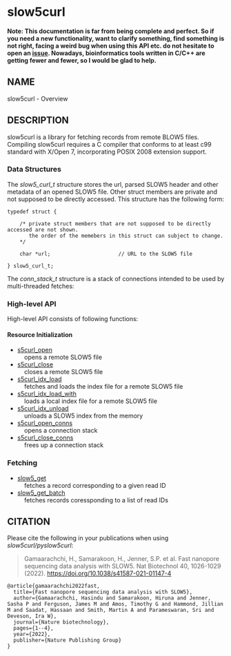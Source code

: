 # slow5curl

**Note: This documentation is far from being complete and perfect. So if you need a new functionality, want to clarify something, find something is not right, facing a weird bug when using this API etc. do not hesitate to open an [issue](https://github.com/BonsonW/slow5curl/issues). Nowadays, bioinformatics tools written in C/C++ are getting fewer and fewer, so I would be glad to help.**

## NAME

slow5curl - Overview

## DESCRIPTION

slow5curl is a library for fetching records from remote BLOW5 files. Compiling slow5curl requires a C compiler that conforms to at least c99 standard with X/Open 7, incorporating POSIX 2008 extension support.

### Data Structures

The *slow5_curl_t* structure stores the url, parsed SLOW5 header and other metadata of an opened SLOW5 file.
Other struct members are private and not supposed to be directly accessed. This structure has the following form:

```
typedef struct {

    /* private struct members that are not supposed to be directly accessed are not shown.
       the order of the memebers in this struct can subject to change.
    */

    char *url;                      // URL to the SLOW5 file

} slow5_curl_t;
```

The *conn_stack_t* structure is a stack of connections intended to be used by multi-threaded fetches:

### High-level API

High-level API consists of following functions:

#### Resource Initialization

* [s5curl_open](s5curl_open.md)<br/>
  &nbsp;&nbsp;&nbsp;&nbsp;opens a remote SLOW5 file
* [s5curl_close](s5curl_close.md)<br/>
  &nbsp;&nbsp;&nbsp;&nbsp;closes a remote SLOW5 file
* [s5curl_idx_load](s5curl_idx_load.md)<br/>
  &nbsp;&nbsp;&nbsp;&nbsp;fetches and loads the index file for a remote SLOW5 file
* [s5curl_idx_load_with](s5curl_idx_load_with.md)<br/>
  &nbsp;&nbsp;&nbsp;&nbsp;loads a local index file for a remote SLOW5 file
* [s5curl_idx_unload](s5curl_idx_unload.md)<br/>
  &nbsp;&nbsp;&nbsp;&nbsp;unloads a SLOW5 index from the memory
* [s5curl_open_conns](s5curl_open_conns.md)<br/>
  &nbsp;&nbsp;&nbsp;&nbsp;opens a connection stack
* [s5curl_close_conns](s5curl_close_conns.md)<br/>
  &nbsp;&nbsp;&nbsp;&nbsp;frees up a connection stack

### Fetching
* [slow5_get](slow5_get.md)<br/>
  &nbsp;&nbsp;&nbsp;&nbsp;fetches a record corresponding to a given read ID
* [slow5_get_batch](slow5_get.md)<br/>
  &nbsp;&nbsp;&nbsp;&nbsp;fetches records coressponding to a list of read IDs

## CITATION

Please cite the following in your publications when using *slow5curl/pyslow5curl*:

> Gamaarachchi, H., Samarakoon, H., Jenner, S.P. et al. Fast nanopore sequencing data analysis with SLOW5. Nat Biotechnol 40, 1026-1029 (2022). https://doi.org/10.1038/s41587-021-01147-4

```
@article{gamaarachchi2022fast,
  title={Fast nanopore sequencing data analysis with SLOW5},
  author={Gamaarachchi, Hasindu and Samarakoon, Hiruna and Jenner, Sasha P and Ferguson, James M and Amos, Timothy G and Hammond, Jillian M and Saadat, Hassaan and Smith, Martin A and Parameswaran, Sri and Deveson, Ira W},
  journal={Nature biotechnology},
  pages={1--4},
  year={2022},
  publisher={Nature Publishing Group}
}
```


<!--
### Low-level API for reading and writing SLOW5 files
* [slow5_open_with](low_level_api/slow5_open_with.md)
    Open a SLOW5 file. User can specify the SLOW5 format.

adding read groups
setting different compression

-->